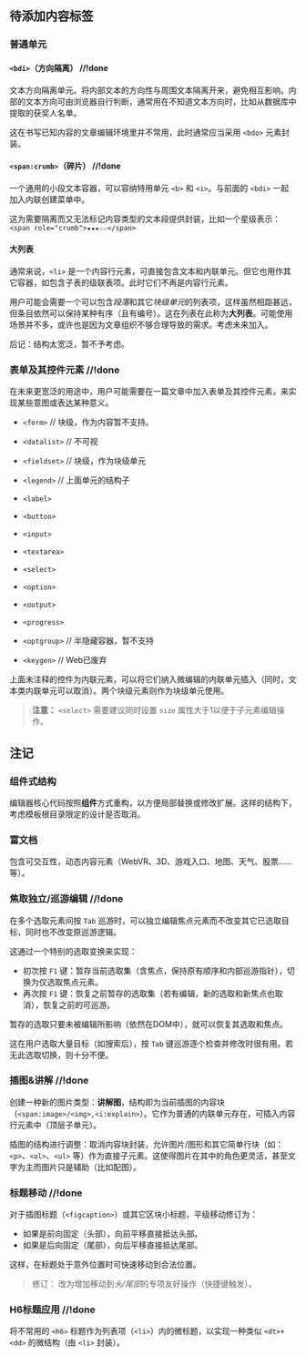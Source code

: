 ## 待添加内容标签

### 普通单元

#### `<bdi>`（方向隔离）  //!done

文本方向隔离单元。将内部文本的方向性与周围文本隔离开来，避免相互影响。内部的文本方向可由浏览器自行判断，通常用在不知道文本方向时，比如从数据库中提取的获奖人名单。

这在书写已知内容的文章编辑环境里并不常用，此时通常应当采用 `<bdo>` 元素封装。


#### `<span:crumb>`（碎片）  //!done

一个通用的小段文本容器，可以容纳特用单元 `<b>` 和 `<i>`。与前面的 `<bdi>` 一起加入内联创建菜单中。

这为需要隔离而又无法标记内容类型的文本段提供封装，比如一个星级表示：`<span role="crumb">★★★☆☆</span>`


#### 大列表

通常来说，`<li>` 是一个内容行元素，可直接包含文本和内联单元。但它也用作其它容器，如包含子表的级联表项。此时它们不再是内容行元素。

用户可能会需要一个可以包含*段落*和其它*块级单元*的列表项，这样虽然相距甚远，但条目依然可以保持某种有序（且有编号）。这在列表在此称为**大列表**。可能使用场景并不多，或许也是因为文章组织不够合理导致的需求。考虑未来加入。

后记：结构太宽泛，暂不予考虑。


### 表单及其控件元素  //!done

在未来更宽泛的用途中，用户可能需要在一篇文章中加入表单及其控件元素，来实现某些意图或表达某种意义。

- `<form>`      // 块级，作为内容暂不支持。
- `<datalist>`  // 不可视
- `<fieldset>`  // 块级，作为块级单元
- `<legend>`    // 上面单元的结构子

- `<label>`
- `<button>`
- `<input>`
- `<textarea>`
- `<select>`
- `<option>`
- `<output>`
- `<progress>`

- `<optgroup>`  // 半隐藏容器，暂不支持
- `<keygen>`    // Web已废弃

上面未注释的控件为内联元素，可以将它们纳入微编辑的内联单元插入（同时，文本类内联单元可以取消）。两个块级元素则作为块级单元使用。

> **注意：**
> `<select>` 需要建议同时设置 `size` 属性大于1以便于子元素编辑操作。



## 注记

### 组件式结构

编辑器核心代码按照**组件**方式重构，以方便局部替换或修改扩展。这样的结构下，考虑模板根目录限定的设计是否取消。


### 富文档

包含可交互性，动态内容元素（WebVR、3D、游戏入口、地图、天气、股票……等）。


### 焦取独立/巡游编辑  //!done

在多个选取元素间按 `Tab` 巡游时，可以独立编辑焦点元素而不改变其它已选取目标，同时也不改变原巡游逻辑。

这通过一个特别的选取变换来实现：

- 初次按 `F1` 键：暂存当前选取集（含焦点，保持原有顺序和内部巡游指针），切换为仅选取焦点元素。
- 再次按 `F1` 键：恢复之前暂存的选取集（若有编辑，新的选取和新焦点也取消），恢复之前的可巡游。

暂存的选取只要未被编辑所影响（依然在DOM中），就可以恢复其选取和焦点。

这在用户选取大量目标（如搜索后），按 `Tab` 键巡游逐个检查并修改时很有用。若无此选取切换，则十分不便。


### 插图&讲解  //!done

创建一种新的图片类型：**讲解图**，结构即为当前插图的内容块（`<span:image>/<img>,<i:explain>`）。它作为普通的内联单元存在，可插入内容行元素中（顶层子单元）。

插图的结构进行调整：取消内容块封装，允许图片/图形和其它简单行块（如：`<p>`、`<ol>`、`<ul>` 等）作为直接子元素。这使得图片在其中的角色更灵活，甚至文字为主而图片只是辅助（比如配图）。


### 标题移动  //!done

对于插图标题（`<figcaption>`）或其它区块小标题，平级移动修订为：

- 如果是前向固定（头部），向前平移直接抵达头部。
- 如果是后向固定（尾部），向后平移直接抵达尾部。

这样，在标题处于意外位置时可快速移动到合法位置。

> 修订：
> 改为增加移动到*头/尾部*的专项友好操作（快捷键触发）。


### H6标题应用  //!done

将不常用的 `<h6>` 标题作为列表项（`<li>`）内的微标题，以实现一种类似 `<dt>+<dd>` 的微结构（由 `<li>` 封装）。
